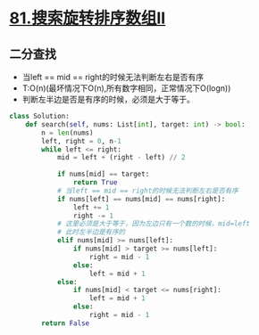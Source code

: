 # [81.搜索旋转排序数组II](https://leetcode-cn.com/problems/search-in-rotated-sorted-array-ii/)
## 二分查找
+ 当left == mid == right的时候无法判断左右是否有序
+ T:O(n)(最坏情况下O(n),所有数字相同，正常情况下O(logn))
+ 判断左半边是否是有序的时候，必须是大于等于。

``` python
class Solution:
    def search(self, nums: List[int], target: int) -> bool:
        n = len(nums)
        left, right = 0, n-1
        while left <= right:
            mid = left + (right - left) // 2
            
            if nums[mid] == target:
                return True
            # 当left == mid == right的时候无法判断左右是否有序
            if nums[left] == nums[mid] == nums[right]:
                left += 1
                right -= 1
            # 这里必须是大于等于，因为左边只有一个数的时候，mid=left
            # 此时左半边是有序的
            elif nums[mid] >= nums[left]:
                if nums[mid] > target >= nums[left]:
                    right = mid - 1
                else:
                    left = mid + 1 
            else:
                if nums[mid] < target <= nums[right]:
                    left = mid + 1
                else:
                    right = mid - 1
        return False
```
